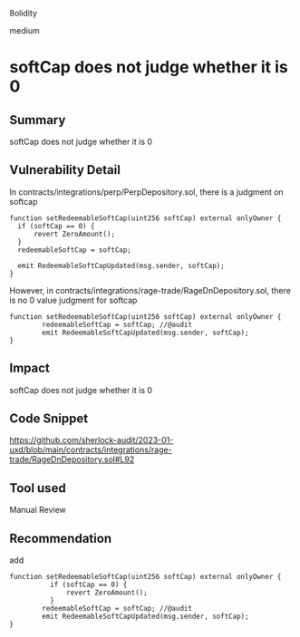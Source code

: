 8olidity

medium

# softCap does not judge whether it is 0

## Summary
softCap does not judge whether it is 0
## Vulnerability Detail
In contracts/integrations/perp/PerpDepository.sol, there is a judgment on softcap
```solidity
function setRedeemableSoftCap(uint256 softCap) external onlyOwner {
  if (softCap == 0) {
      revert ZeroAmount();
  }
  redeemableSoftCap = softCap;

  emit RedeemableSoftCapUpdated(msg.sender, softCap);
}
```

However, in contracts/integrations/rage-trade/RageDnDepository.sol, there is no 0 value judgment for softcap

```solidity
function setRedeemableSoftCap(uint256 softCap) external onlyOwner {
        redeemableSoftCap = softCap; //@audit  
        emit RedeemableSoftCapUpdated(msg.sender, softCap);
}
```

## Impact
softCap does not judge whether it is 0
## Code Snippet
https://github.com/sherlock-audit/2023-01-uxd/blob/main/contracts/integrations/rage-trade/RageDnDepository.sol#L92
## Tool used

Manual Review

## Recommendation
add 
```solidity
function setRedeemableSoftCap(uint256 softCap) external onlyOwner {
          if (softCap == 0) {
              revert ZeroAmount();
          }
        redeemableSoftCap = softCap; //@audit  
        emit RedeemableSoftCapUpdated(msg.sender, softCap);
}
```